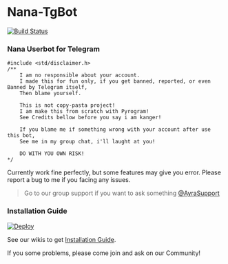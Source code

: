 # Nana-TgBot

[![Build Status](https://semaphoreci.com/api/v1/ayrahikari/nana-userbot/branches/master/badge.svg)](https://semaphoreci.com/ayrahikari/nana-Userbot)

### Nana Userbot for Telegram

```
#include <std/disclaimer.h>
/**
	I am no responsible about your account.
	I made this for fun only, if you get banned, reported, or even Banned by Telegram itself,
	Then blame yourself.

	This is not copy-pasta project!
	I am make this from scratch with Pyrogram!
	See Credits bellow before you say i am kanger!

	If you blame me if something wrong with your account after use this bot,
	See me in my group chat, i'll laught at you!

	DO WITH YOU OWN RISK!
*/
```

Currently work fine perfectly, but some features may give you error. Please report a bug to me if you facing any issues.
> Go to our group support if you want to ask something [@AyraSupport](https://t.me/AyraSupport)

### Installation Guide

[![Deploy](https://www.herokucdn.com/deploy/button.svg)](https://heroku.com/deploy?template=https://github.com/AyraHikari/Nana-Userbot)

See our wikis to get [Installation Guide](https://github.com/AyraHikari/Wiki-Nana-Userbot/wiki).

If you some problems, please come join and ask on our Community!
